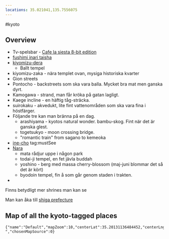 ```yaml
---
locations: 35.021041,135.7556075
---
```

 #kyoto
## Overview
* Tv-spelsbar - [Cafe la siesta 8-bit edition ](https://cafelasiesta.com/online-shop/)
* [fushimi inari taisha](geo:34.966983,135.7747604)
* [kiyomizu-dera](geo:34.994303,135.7844388864188)
	* Ballt tempel
* kiyomizu-zaka - nära templet ovan, mysiga historiska kvarter 
* Gion streets
* Pontocho - backstreets som ska vara balla. Mycket bra mat men ganska dyrt. 
* Kamogawa - strand, man får kröka på gatan lagligt. 
* Kaege incline - en häftig  tåg-sträcka. 
* suirokaku - akvedukt, lite fint vattenområden som ska vara fina i höstfärger. 
* Följande tre kan man bränna på en dag.
	* arashiyama - kyotos natural wonder. bambu-skog. Fint när det är ganska glest. 
	* togetsukyo - moon crossing bridge. 
	* "romantic train" from sagano to kemeoka
* [ine-cho](geo:35.7146295,135.248496) tag:mustSee
* [Nara](geo:34.6845445,135.8048359)
	* mata rådjur uppe i någon park
	* todai-ji tempel, en fet jävla buddah
	* yoshino - berg med massa cherry-blossom (maj-juni blommar det så det är kört)
	* byodoin tempel, fin å som går genom staden i trakten. 
* 


Finns betydligt mer shrines man kan se

Man kan åka till [shiga prefecture](geo:35.247154,136.109385)

## Map of all the kyoto-tagged places
```mapview
{"name":"Default","mapZoom":10,"centerLat":35.20131136484452,"centerLng":135.67840576171878,"query":"tag:#kyoto ","chosenMapSource":0}
```
